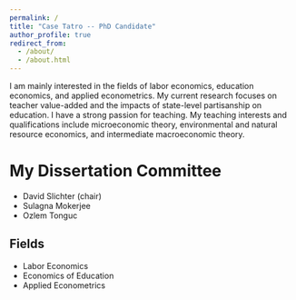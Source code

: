 ```yaml
---
permalink: /
title: "Case Tatro -- PhD Candidate"
author_profile: true
redirect_from: 
  - /about/
  - /about.html
---
```


I am mainly interested in the fields of labor economics, education economics, and applied econometrics.
My current research focuses on teacher value-added and the impacts of state-level partisanship on education.
I have a strong passion for teaching. My teaching interests and qualifications include microeconomic theory, environmental and natural resource economics, and intermediate macroeconomic theory.

My Dissertation Committee
======
* David Slichter (chair)
* Sulagna Mokerjee
* Ozlem Tonguc


Fields
------
* Labor Economics
* Economics of Education
* Applied Econometrics


